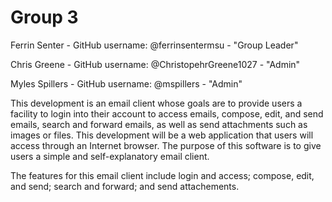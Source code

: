 # Group 3
Ferrin Senter - GitHub username: @ferrinsentermsu - "Group Leader"


Chris Greene - GitHub username: @ChristopehrGreene1027 - "Admin"


Myles Spillers - GitHub username: @mspillers - "Admin"


This development is an email client whose goals are to provide users a facility to login into their account to access emails, compose, edit, and send emails, search and forward emails, as well as send attachments such as images or files. This development will be a web application that users will access through an Internet browser. The purpose of this software is to give users a simple and self-explanatory email client.

The features for this email client include login and access; compose, edit, and send; search and forward; and send attachements. 
